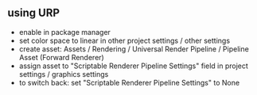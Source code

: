 ## using URP
- enable in package manager
- set color space to linear in other project settings / other settings
- create asset: Assets / Rendering / Universal Render Pipeline / Pipeline Asset (Forward Renderer)
- assign asset to "Scriptable Renderer Pipeline Settings" field in project settings / graphics settings
- to switch back: set "Scriptable Renderer Pipeline Settings" to None
